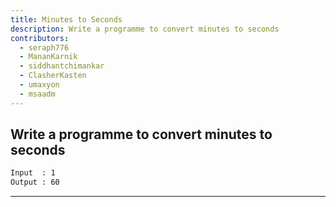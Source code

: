 ```yaml
---
title: Minutes to Seconds
description: Write a programme to convert minutes to seconds
contributors:
  - seraph776
  - MananKarnik
  - siddhantchimankar
  - ClasherKasten
  - umaxyon
  - msaadm
---
```


## Write a programme to convert minutes to seconds

```txt
Input  : 1
Output : 60
```

---
